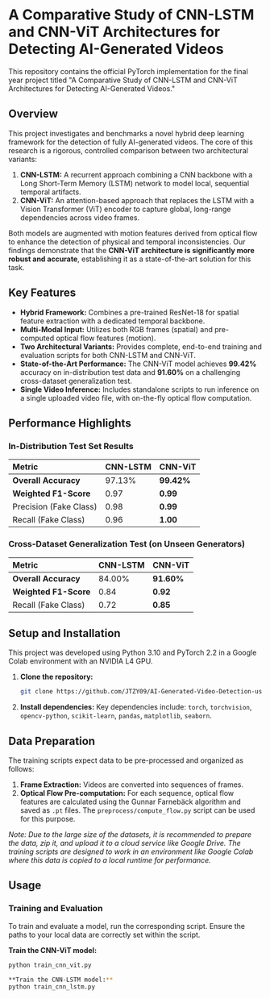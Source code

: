 # A Comparative Study of CNN-LSTM and CNN-ViT Architectures for Detecting AI-Generated Videos

This repository contains the official PyTorch implementation for the final year project titled "A Comparative Study of CNN-LSTM and CNN-ViT Architectures for Detecting AI-Generated Videos."

## Overview

This project investigates and benchmarks a novel hybrid deep learning framework for the detection of fully AI-generated videos. The core of this research is a rigorous, controlled comparison between two architectural variants:

1.  **CNN-LSTM:** A recurrent approach combining a CNN backbone with a Long Short-Term Memory (LSTM) network to model local, sequential temporal artifacts.
2.  **CNN-ViT:** An attention-based approach that replaces the LSTM with a Vision Transformer (ViT) encoder to capture global, long-range dependencies across video frames.

Both models are augmented with motion features derived from optical flow to enhance the detection of physical and temporal inconsistencies. Our findings demonstrate that the **CNN-ViT architecture is significantly more robust and accurate**, establishing it as a state-of-the-art solution for this task.

## Key Features

- **Hybrid Framework:** Combines a pre-trained ResNet-18 for spatial feature extraction with a dedicated temporal backbone.
- **Multi-Modal Input:** Utilizes both RGB frames (spatial) and pre-computed optical flow features (motion).
- **Two Architectural Variants:** Provides complete, end-to-end training and evaluation scripts for both CNN-LSTM and CNN-ViT.
- **State-of-the-Art Performance:** The CNN-ViT model achieves **99.42%** accuracy on in-distribution test data and **91.60%** on a challenging cross-dataset generalization test.
- **Single Video Inference:** Includes standalone scripts to run inference on a single uploaded video file, with on-the-fly optical flow computation.

## Performance Highlights

### In-Distribution Test Set Results

| Metric | CNN-LSTM | CNN-ViT |
| :--- | :--- | :--- |
| **Overall Accuracy** | 97.13% | **99.42%** |
| **Weighted F1-Score** | 0.97 | **0.99** |
| Precision (Fake Class) | 0.98 | **0.99** |
| Recall (Fake Class) | 0.96 | **1.00** |

### Cross-Dataset Generalization Test (on Unseen Generators)

| Metric | CNN-LSTM | CNN-ViT |
| :--- | :--- | :--- |
| **Overall Accuracy** | 84.00% | **91.60%** |
| **Weighted F1-Score**| 0.84 | **0.92** |
| Recall (Fake Class) | 0.72 | **0.85** |

## Setup and Installation

This project was developed using Python 3.10 and PyTorch 2.2 in a Google Colab environment with an NVIDIA L4 GPU.

1.  **Clone the repository:**
    ```bash
    git clone https://github.com/JTZY09/AI-Generated-Video-Detection-using-Hybrid-Architectures.git
    ```

2.  **Install dependencies:**
    Key dependencies include: `torch`, `torchvision`, `opencv-python`, `scikit-learn`, `pandas`, `matplotlib`, `seaborn`.

## Data Preparation

The training scripts expect data to be pre-processed and organized as follows:

1.  **Frame Extraction:** Videos are converted into sequences of frames.
2.  **Optical Flow Pre-computation:** For each sequence, optical flow features are calculated using the Gunnar Farnebäck algorithm and saved as `.pt` files. The `preprocess/compute_flow.py` script can be used for this purpose.

*Note: Due to the large size of the datasets, it is recommended to prepare the data, zip it, and upload it to a cloud service like Google Drive. The training scripts are designed to work in an environment like Google Colab where this data is copied to a local runtime for performance.*

## Usage

### Training and Evaluation

To train and evaluate a model, run the corresponding script. Ensure the paths to your local data are correctly set within the script.

**Train the CNN-ViT model:**
```bash
python train_cnn_vit.py

**Train the CNN-LSTM model:**
python train_cnn_lstm.py
